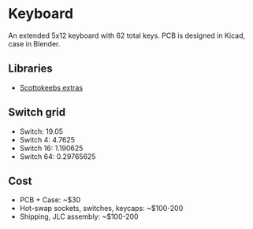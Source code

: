 # Keyboard

An extended 5x12 keyboard with 62 total keys. PCB is designed in Kicad, case in Blender.

## Libraries

- [Scottokeebs extras](https://github.com/joe-scotto/scottokeebs/tree/main/Extras)

## Switch grid

- Switch: 19.05
- Switch 4: 4.7625
- Switch 16: 1.190625
- Switch 64: 0.29765625

## Cost

- PCB + Case: ~$30
- Hot-swap sockets, switches, keycaps: ~$100-200
- Shipping, JLC assembly: ~$100-200